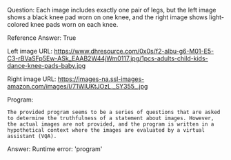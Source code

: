 Question: Each image includes exactly one pair of legs, but the left image shows a black knee pad worn on one knee, and the right image shows light-colored knee pads worn on each knee.

Reference Answer: True

Left image URL: https://www.dhresource.com/0x0s/f2-albu-g6-M01-E5-C3-rBVaSFp5Ew-ASk_EAAB2W44jWm0117.jpg/1pcs-adults-child-kids-dance-knee-pads-baby.jpg

Right image URL: https://images-na.ssl-images-amazon.com/images/I/71WlUKtJOzL._SY355_.jpg

Program:

```
The provided program seems to be a series of questions that are asked to determine the truthfulness of a statement about images. However, the actual images are not provided, and the program is written in a hypothetical context where the images are evaluated by a virtual assistant (VQA).
```
Answer: Runtime error: 'program'

